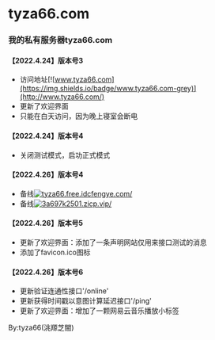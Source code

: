 # tyza66.com
### 我的私有服务器tyza66.com

#### 【2022.4.24】版本号3
- 访问地址[![www.tyza66.com](https://img.shields.io/badge/www.tyza66.com-grey)](http://www.tyza66.com/)  
- 更新了欢迎界面
- 只能在白天访问，因为晚上寝室会断电  

#### 【2022.4.24】版本号4
- 关闭测试模式，启功正式模式  

#### 【2022.4.26】版本号4
- 备线[![tyza66.free.idcfengye.com/](https://img.shields.io/badge/tyza66.free.idcfengye.com/-grey)](http://tyza66.free.idcfengye.com/) 
- 备线[![3a697k2501.zicp.vip/](https://img.shields.io/badge/3a697k2501.zicp.vip/-grey)](http://3a697k2501.zicp.vip/) 

#### 【2022.4.26】版本号5
- 更新了欢迎界面：添加了一条声明网站仅用来接口测试的消息
- 添加了favicon.ico图标

#### 【2022.4.26】版本号6
- 更新验证连通性接口'/online'
- 更新获得时间戳以意图计算延迟接口'/ping'
- 更新了欢迎界面：增加了一颗网易云音乐播放小标签

By:tyza66(洮羱芝闇)

